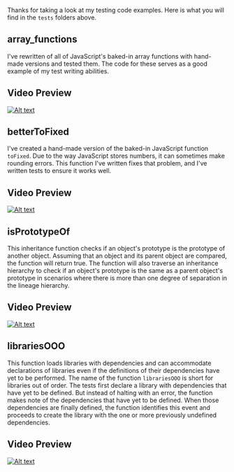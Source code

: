 Thanks for taking a look at my testing code examples. Here is what you will find in the ```tests``` folders above.

array_functions
---------------

I've rewritten of all of JavaScript's baked-in array functions with hand-made versions and tested them. The code for these serves as a good example of my test writing abilities.

Video Preview
-------------
[![Alt text](https://img.youtube.com/vi/pEbvg_hazyA/0.jpg)](https://www.youtube.com/watch?v=pEbvg_hazyA)


betterToFixed
-------------

I've created a hand-made version of the baked-in JavaScript function ```toFixed```. Due to the way JavaScript stores numbers, it can sometimes make rounding errors. This function I've written fixes that problem, and I've written tests to ensure it works well.

Video Preview
-------------
[![Alt text](https://img.youtube.com/vi/f9n8tsFh3aE/0.jpg)](https://www.youtube.com/watch?v=f9n8tsFh3aE)

isPrototypeOf
-------------

This inheritance function checks if an object's prototype is the prototype of another object. Assuming that an object and its parent object are compared, the function will return true. The function will also traverse an inheritance hierarchy to check if an object's prototype is the same as a parent object's prototype in scenarios where there is more than one degree of separation in the lineage hierarchy.

Video Preview
-------------
[![Alt text](https://img.youtube.com/vi/YsLr_msfuW8/0.jpg)](https://www.youtube.com/watch?v=YsLr_msfuW8)

librariesOOO
------------

This function loads libraries with dependencies and can accommodate declarations of libraries even if the definitions of their dependencies have yet to be performed. The name of the function ```librariesOOO``` is short for libraries out of order. The tests first declare a library with dependencies that have yet to be defined. But instead of halting with an error, the function makes note of the dependencies that have yet to be defined. When those dependencies are finally defined, the function identifies this event and proceeds to create the library with the one or more previously undefined dependencies.

Video Preview
-------------
[![Alt text](https://img.youtube.com/vi/2PPvV6d-MYE/0.jpg)](https://www.youtube.com/watch?v=2PPvV6d-MYE)

